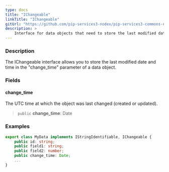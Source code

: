 ```yaml
---
type: docs
title: "IChangeable"
linkTitle: "IChangeable"
gitUrl: "https://github.com/pip-services3-nodex/pip-services3-commons-nodex"
description: > 
    Interface for data objects that need to store the last modified date and time.
---
```


### Description

The IChangeable interface allows you to store the last modified date and time in the "change_time" parameter of a data object.

### Fields

<span class="hide-title-link">

#### change_time
The UTC time at which the object was last changed (created or updated).
> `public` **change_time**: Date

### Examples
```typescript
export class MyData implements IStringIdentifiable, IChangeable {
    public id: string;
    public field1: string;
    public field2: number;
    public change_time: Date;
    ...
}
```
</span>
